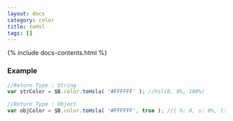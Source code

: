 ```yaml
---
layout: docs
category: color
title: toHsl
tags: []
---
```


{% include docs-contents.html %}

### Example
```js
//Return Type : String
var strColor = $B.color.toHsla( '#FFFFFF' ); //hsl(0, 0%, 100%)

//Return Type : Object
var objColor = $B.color.toHsla( '#FFFFFF', true ); //{ h: 0, s: 0%, l: 100% }
```